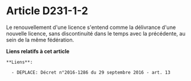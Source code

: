 # Article D231-1-2

Le renouvellement d'une licence s'entend comme la délivrance d'une nouvelle licence, sans discontinuité dans le temps avec la
précédente, au sein de la même fédération.

**Liens relatifs à cet article**

	**Liens**:

	  - DEPLACE: Décret n°2016-1286 du 29 septembre 2016 - art. 13
